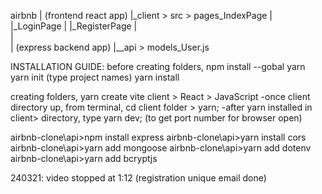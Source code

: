 airbnb
  | (frontend react app)
  |_client > src > pages_IndexPage
  |                     |_LoginPage
  |                     |_RegisterPage
  |     
  |                      
  |  (express backend app) 
  |__api > models_User.js 


INSTALLATION GUIDE:
before creating folders,
npm install --gobal yarn 
yarn init (type project names)
yarn install

creating folders,
yarn create vite client > React > JavaScript
-once client directory up, from terminal, cd client folder > yarn;
-after yarn installed in client> directory, type yarn dev; (to get port number for browser open)

airbnb-clone\api>npm install express 
airbnb-clone\api>yarn install cors
airbnb-clone\api>yarn add mongoose
airbnb-clone\api>yarn add dotenv
airbnb-clone\api>yarn add bcryptjs


240321: video stopped at 1:12 
(registration unique email done)